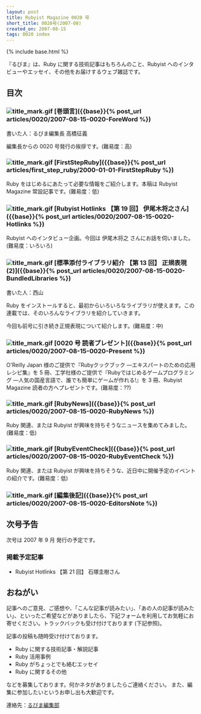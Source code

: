 ```yaml
---
layout: post
title: Rubyist Magazine 0020 号
short_title: 0020号(2007-08)
created_on: 2007-08-15
tags: 0020 index
---
```

{% include base.html %}


『るびま』は、Ruby に関する技術記事はもちろんのこと、Rubyist へのインタビューやエッセイ、その他をお届けするウェブ雑誌です。

## 目次

### ![title_mark.gif]({{base}}{{site.baseurl}}/images/title_mark.gif) [巻頭言]({{base}}{% post_url articles/0020/2007-08-15-0020-ForeWord %})

書いた人：るびま編集長 高橋征義

編集長からの 0020 号発行の挨拶です。(難易度：高)

### ![title_mark.gif]({{base}}{{site.baseurl}}/images/title_mark.gif) [FirstStepRuby]({{base}}{% post_url articles/first_step_ruby/2000-01-01-FirstStepRuby %})

Ruby をはじめるにあたって必要な情報をご紹介します。本稿は Rubyist Magazine 常設記事です。(難易度：低)

### ![title_mark.gif]({{base}}{{site.baseurl}}/images/title_mark.gif) [Rubyist Hotlinks 【第 19 回】 伊尾木将之さん]({{base}}{% post_url articles/0020/2007-08-15-0020-Hotlinks %})

Rubyist へのインタビュー企画。今回は 伊尾木将之 さんにお話を伺いました。(難易度：いろいろ)

### ![title_mark.gif]({{base}}{{site.baseurl}}/images/title_mark.gif) [標準添付ライブラリ紹介 【第 13 回】 正規表現 (2)]({{base}}{% post_url articles/0020/2007-08-15-0020-BundledLibraries %})

書いた人：西山

Ruby をインストールすると、最初からいろいろなライブラリが使えます。この連載では、そのいろんなライブラリを紹介していきます。

今回も前号に引き続き正規表現について紹介します。(難易度：中)

### ![title_mark.gif]({{base}}{{site.baseurl}}/images/title_mark.gif) [0020 号 読者プレゼント]({{base}}{% post_url articles/0020/2007-08-15-0020-Present %})

O'Reilly Japan 様のご提供で『Rubyクックブック ―エキスパートのための応用レシピ集』を 5 冊、工学社様のご提供で『Rubyではじめるゲームプログラミング ―人気の国産言語で、誰でも簡単にゲームが作れる!』を 3 冊、Rubyist Magazine 読者の方へプレゼントです。(難易度：??)

### ![title_mark.gif]({{base}}{{site.baseurl}}/images/title_mark.gif) [RubyNews]({{base}}{% post_url articles/0020/2007-08-15-0020-RubyNews %})

Ruby 関連、または Rubyist が興味を持ちそうなニュースを集めてみました。(難易度：低)

### ![title_mark.gif]({{base}}{{site.baseurl}}/images/title_mark.gif) [RubyEventCheck]({{base}}{% post_url articles/0020/2007-08-15-0020-RubyEventCheck %})

Ruby 関連、または Rubyist が興味を持ちそうな、近日中に開催予定のイベントの紹介です。(難易度：低)

### ![title_mark.gif]({{base}}{{site.baseurl}}/images/title_mark.gif) [編集後記]({{base}}{% post_url articles/0020/2007-08-15-0020-EditorsNote %})

## 次号予告

次号は 2007 年 9 月 発行の予定です。

### 掲載予定記事

* Rubyist Hotlinks 【第 21 回】 石塚圭樹さん


## おねがい

記事へのご意見、ご感想や、「こんな記事が読みたい」、「あの人の記事が読みたい」、といったご希望などがありましたら、下記フォームを利用してお気軽にお寄せください。トラックバックも受け付けております (下記参照)。

記事の投稿も随時受け付けております。

* Ruby に関する技術記事・解説記事
* Ruby 活用事例
* Ruby がちょっとでも絡むエッセイ
* Ruby に関するその他


などを募集しております。何かネタがありましたらご連絡ください。
また、編集に参加したいというお申し出も大歓迎です。

連絡先：[るびま編集部](mailto:magazine@ruby-no-kai.org)


